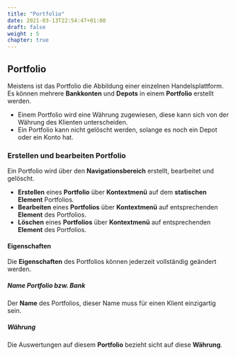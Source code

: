 ```yaml
---
title: "Portfolio"
date: 2021-03-13T22:54:47+01:00
draft: false
weight : 5
chapter: true
---
```

## Portfolio
Meistens ist das Portfolio die Abbildung einer einzelnen Handelsplattform. Es können mehrere **Bankkonten** und **Depots** in einem **Portfolio** erstellt werden. 
+ Einem Portfolio wird eine Währung zugewiesen, diese kann sich von der Währung des Klienten unterscheiden. 
+ Ein Portfolio kann nicht gelöscht werden, solange es noch ein Depot oder ein Konto hat.

### Erstellen und bearbeiten Portfolio
Ein Portfolio wird über den **Navigationsbereich** erstellt, bearbeitet und gelöscht.
+ **Erstellen** eines **Portfolio** über **Kontextmenü** auf dem **statischen Element** Portfolios.
+ **Bearbeiten** eines **Portfolios** über **Kontextmenü** auf entsprechenden **Element** des Portfolios.
+ **Löschen** eines **Portfolios** über **Kontextmenü** auf entsprechenden **Element** des Portfolios.

#### Eigenschaften
Die **Eigenschaften** des Portfolios können jederzeit vollständig geändert werden.

##### Name Portfolio bzw. Bank
Der **Name** des Portfolios, dieser Name muss für einen Klient einzigartig sein.

##### Währung
Die Auswertungen auf diesem **Portfolio** bezieht sicht auf diese **Währung**.